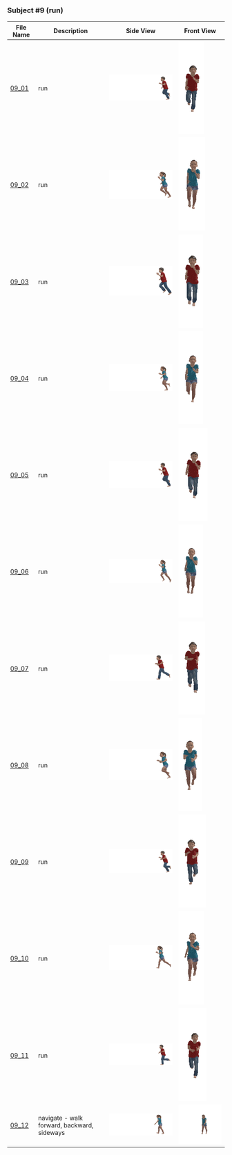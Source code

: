 ### Subject #9 (run)
|File Name|Description|Side View|Front View|
|-|-|-|-|
|[09_01](https://github.com/Shriinivas/cmubvh/raw/main/Sequence-001-009/09/Data/09_01.zip)|run|<img src="https://github.com/Shriinivas/cmubvhgifs/blob/main/Sequence-001-009/09/09_01_0.gif"/>|<img src="https://github.com/Shriinivas/cmubvhgifs/blob/main/Sequence-001-009/09/09_01_1.gif"/>|
|[09_02](https://github.com/Shriinivas/cmubvh/raw/main/Sequence-001-009/09/Data/09_02.zip)|run|<img src="https://github.com/Shriinivas/cmubvhgifs/blob/main/Sequence-001-009/09/09_02_0.gif"/>|<img src="https://github.com/Shriinivas/cmubvhgifs/blob/main/Sequence-001-009/09/09_02_1.gif"/>|
|[09_03](https://github.com/Shriinivas/cmubvh/raw/main/Sequence-001-009/09/Data/09_03.zip)|run|<img src="https://github.com/Shriinivas/cmubvhgifs/blob/main/Sequence-001-009/09/09_03_0.gif"/>|<img src="https://github.com/Shriinivas/cmubvhgifs/blob/main/Sequence-001-009/09/09_03_1.gif"/>|
|[09_04](https://github.com/Shriinivas/cmubvh/raw/main/Sequence-001-009/09/Data/09_04.zip)|run|<img src="https://github.com/Shriinivas/cmubvhgifs/blob/main/Sequence-001-009/09/09_04_0.gif"/>|<img src="https://github.com/Shriinivas/cmubvhgifs/blob/main/Sequence-001-009/09/09_04_1.gif"/>|
|[09_05](https://github.com/Shriinivas/cmubvh/raw/main/Sequence-001-009/09/Data/09_05.zip)|run|<img src="https://github.com/Shriinivas/cmubvhgifs/blob/main/Sequence-001-009/09/09_05_0.gif"/>|<img src="https://github.com/Shriinivas/cmubvhgifs/blob/main/Sequence-001-009/09/09_05_1.gif"/>|
|[09_06](https://github.com/Shriinivas/cmubvh/raw/main/Sequence-001-009/09/Data/09_06.zip)|run|<img src="https://github.com/Shriinivas/cmubvhgifs/blob/main/Sequence-001-009/09/09_06_0.gif"/>|<img src="https://github.com/Shriinivas/cmubvhgifs/blob/main/Sequence-001-009/09/09_06_1.gif"/>|
|[09_07](https://github.com/Shriinivas/cmubvh/raw/main/Sequence-001-009/09/Data/09_07.zip)|run|<img src="https://github.com/Shriinivas/cmubvhgifs/blob/main/Sequence-001-009/09/09_07_0.gif"/>|<img src="https://github.com/Shriinivas/cmubvhgifs/blob/main/Sequence-001-009/09/09_07_1.gif"/>|
|[09_08](https://github.com/Shriinivas/cmubvh/raw/main/Sequence-001-009/09/Data/09_08.zip)|run|<img src="https://github.com/Shriinivas/cmubvhgifs/blob/main/Sequence-001-009/09/09_08_0.gif"/>|<img src="https://github.com/Shriinivas/cmubvhgifs/blob/main/Sequence-001-009/09/09_08_1.gif"/>|
|[09_09](https://github.com/Shriinivas/cmubvh/raw/main/Sequence-001-009/09/Data/09_09.zip)|run|<img src="https://github.com/Shriinivas/cmubvhgifs/blob/main/Sequence-001-009/09/09_09_0.gif"/>|<img src="https://github.com/Shriinivas/cmubvhgifs/blob/main/Sequence-001-009/09/09_09_1.gif"/>|
|[09_10](https://github.com/Shriinivas/cmubvh/raw/main/Sequence-001-009/09/Data/09_10.zip)|run|<img src="https://github.com/Shriinivas/cmubvhgifs/blob/main/Sequence-001-009/09/09_10_0.gif"/>|<img src="https://github.com/Shriinivas/cmubvhgifs/blob/main/Sequence-001-009/09/09_10_1.gif"/>|
|[09_11](https://github.com/Shriinivas/cmubvh/raw/main/Sequence-001-009/09/Data/09_11.zip)|run|<img src="https://github.com/Shriinivas/cmubvhgifs/blob/main/Sequence-001-009/09/09_11_0.gif"/>|<img src="https://github.com/Shriinivas/cmubvhgifs/blob/main/Sequence-001-009/09/09_11_1.gif"/>|
|[09_12](https://github.com/Shriinivas/cmubvh/raw/main/Sequence-001-009/09/Data/09_12.zip)|navigate - walk forward, backward, sideways|<img src="https://github.com/Shriinivas/cmubvhgifs/blob/main/Sequence-001-009/09/09_12_0.gif"/>|<img src="https://github.com/Shriinivas/cmubvhgifs/blob/main/Sequence-001-009/09/09_12_1.gif"/>|
